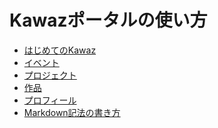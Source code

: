 # Kawazポータルの使い方

- [はじめてのKawaz](/helps/welcome)
- [イベント](/helps/event)
- [プロジェクト](/helps/project)
- [作品](/helps/products)
- [プロフィール](/helps/profile)
- [Markdown記法の書き方](http://www.kawaz.org/projects/kawaz/wikis/Markdown%E3%81%AE%E4%BD%BF%E7%94%A8%E6%96%B9%E6%B3%95/)


<!--
## 運営メンバー向け

- [お知らせ](/helps/announcement)
- [会員登録の認証](/helps/registration)
-->